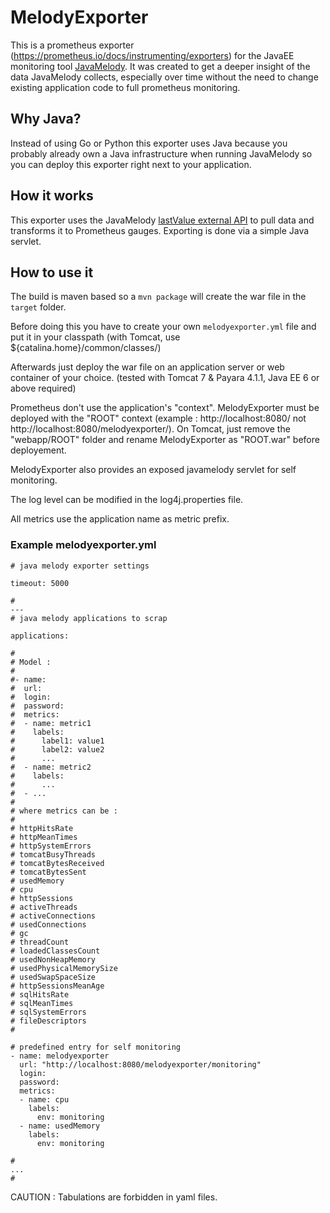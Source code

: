 # MelodyExporter

This is a prometheus exporter (<https://prometheus.io/docs/instrumenting/exporters>) for the JavaEE monitoring tool [JavaMelody](https://github.com/javamelody/javamelody/wiki). It was created to get a deeper insight of the data JavaMelody collects, especially over time without the need to change existing application code to full prometheus monitoring.

## Why Java?

Instead of using Go or Python this exporter uses Java because you probably already own a Java infrastructure when running JavaMelody so you can deploy this exporter right next to your application.

## How it works

This exporter uses the JavaMelody [lastValue external API](https://github.com/javamelody/javamelody/wiki/ExternalAPI#png-and-lastvalue) to pull data and transforms it to Prometheus gauges. Exporting is done via a simple Java servlet.

## How to use it
The build is maven based so a `mvn package` will create the war file in the `target` folder.

Before doing this you have to create your own `melodyexporter.yml` file and put it in your classpath (with Tomcat, use ${catalina.home}/common/classes/)

Afterwards just deploy the war file on an application server or web container of your choice. (tested with Tomcat 7 & Payara 4.1.1, Java EE 6 or above required)

Prometheus don't use the application's "context". MelodyExporter must be deployed with the "ROOT" context (example : http://localhost:8080/ not http://localhost:8080/melodyexporter/).
On Tomcat, just remove the "webapp/ROOT" folder and rename MelodyExporter as "ROOT.war" before deployement.

MelodyExporter also provides an exposed javamelody servlet for self monitoring.

The log level can be modified in the log4j.properties file.

All metrics use the application name as metric prefix.

### Example melodyexporter.yml

	# java melody exporter settings

	timeout: 5000

	#
	---
	# java melody applications to scrap
	
	applications:
	
	#
	# Model :
	#
	#- name:
	#  url:
	#  login:
	#  password:
	#  metrics:
	#  - name: metric1
	#    labels:
	#      label1: value1
	#      label2: value2
	#      ...
	#  - name: metric2
	#    labels:
	#      ...
	#  - ...
	#
	# where metrics can be :
	#
	# httpHitsRate
	# httpMeanTimes
	# httpSystemErrors
	# tomcatBusyThreads
	# tomcatBytesReceived
	# tomcatBytesSent
	# usedMemory
	# cpu
	# httpSessions
	# activeThreads
	# activeConnections
	# usedConnections
	# gc
	# threadCount
	# loadedClassesCount
	# usedNonHeapMemory
	# usedPhysicalMemorySize
	# usedSwapSpaceSize
	# httpSessionsMeanAge
	# sqlHitsRate
	# sqlMeanTimes
	# sqlSystemErrors
	# fileDescriptors
	#   
	
	# predefined entry for self monitoring
	- name: melodyexporter
	  url: "http://localhost:8080/melodyexporter/monitoring"
	  login:
	  password:
	  metrics:
	  - name: cpu
	    labels:
	      env: monitoring
	  - name: usedMemory
	    labels:
	      env: monitoring
	
	# 
	...
	# 

CAUTION : Tabulations are forbidden in yaml files.

